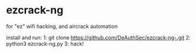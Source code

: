 # ezcrack-ng
for "ez" wifi hacking, and aircrack automation

install and run:
1: git clone https://github.com/DeAuthSec/ezcrack-ng-.git
2: python3 ezcrack-ng.py
3: hack!
